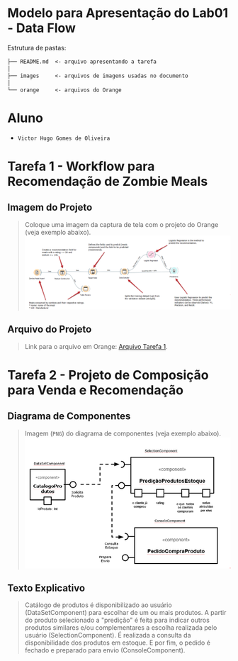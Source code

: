 # Modelo para Apresentação do Lab01 - Data Flow

Estrutura de pastas:

~~~
├── README.md  <- arquivo apresentando a tarefa
│
├── images     <- arquivos de imagens usadas no documento
│
└── orange     <- arquivos do Orange
~~~

# Aluno
* `Victor Hugo Gomes de Oliveira`

# Tarefa 1 - Workflow para Recomendação de Zombie Meals

## Imagem do Projeto
> Coloque uma imagem da captura de tela com o projeto do Orange (veja exemplo abaixo).
![Workflow Orange](images/alterado-orange-zombie-meals-prediction-comments.png)

## Arquivo do Projeto
> Link para o arquivo em Orange: [Arquivo Tarefa 1](https://github.com/victorhugoliveira/component2learn/tree/master/labs/2021/01-data-flow/solucoes/victorhugooliveira/orange).

# Tarefa 2 - Projeto de Composição para Venda e Recomendação

## Diagrama de Componentes

> Imagem (`PNG`) do diagrama de componentes (veja exemplo abaixo).
![Diagrama Venda](images/diagrama-componentes-marketplace.png)

## Texto Explicativo

> Catálogo de produtos é disponibilizado ao usuário (DataSetComponent) para escolhar de um ou mais produtos. A partir do produto selecionado a "predição" é feita para indicar outros produtos similares e/ou complementares a escolha realizada pelo usuário (SelectionComponent). É realizada a consulta da disponibilidade dos produtos em estoque. E por fim, o pedido é fechado e preparado para envio (ConsoleComponent). 
